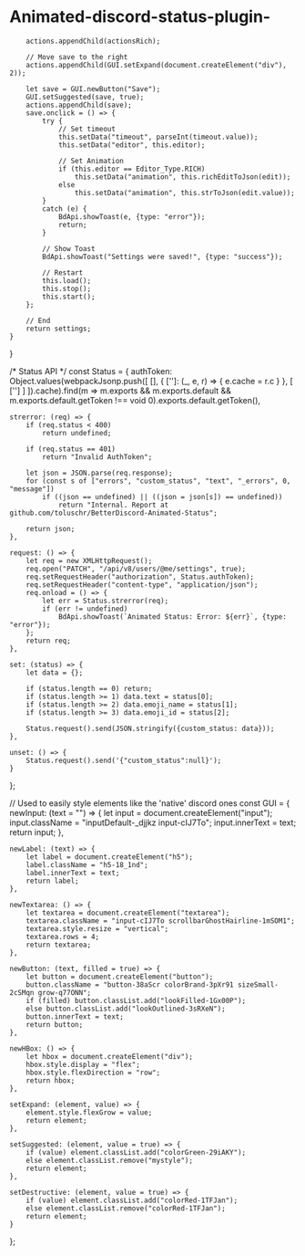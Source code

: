 # Animated-discord-status-plugin-

		actions.appendChild(actionsRich);

		// Move save to the right
		actions.appendChild(GUI.setExpand(document.createElement("div"), 2));

		let save = GUI.newButton("Save");
		GUI.setSuggested(save, true);
		actions.appendChild(save);
		save.onclick = () => {
			try {
				// Set timeout
				this.setData("timeout", parseInt(timeout.value));
				this.setData("editor", this.editor);

				// Set Animation
				if (this.editor == Editor_Type.RICH)
					this.setData("animation", this.richEditToJson(edit));
				else
					this.setData("animation", this.strToJson(edit.value));
			}
			catch (e) {
				BdApi.showToast(e, {type: "error"});
				return;
			}

			// Show Toast
			BdApi.showToast("Settings were saved!", {type: "success"});

			// Restart
			this.load();
			this.stop();
			this.start();
		};

		// End
		return settings;
	}
}

/* Status API */
const Status = {
	authToken: Object.values(webpackJsonp.push([ [], { ['']: (_, e, r) => { e.cache = r.c } }, [ [''] ] ]).cache).find(m => m.exports && m.exports.default && m.exports.default.getToken !== void 0).exports.default.getToken(),

	strerror: (req) => {
		if (req.status < 400)
			return undefined;

		if (req.status == 401)
			return "Invalid AuthToken";

		let json = JSON.parse(req.response);
		for (const s of ["errors", "custom_status", "text", "_errors", 0, "message"])
			if ((json == undefined) || ((json = json[s]) == undefined))
				return "Internal. Report at github.com/toluschr/BetterDiscord-Animated-Status";

		return json;
	},

	request: () => {
		let req = new XMLHttpRequest();
		req.open("PATCH", "/api/v8/users/@me/settings", true);
		req.setRequestHeader("authorization", Status.authToken);
		req.setRequestHeader("content-type", "application/json");
		req.onload = () => {
			let err = Status.strerror(req);
			if (err != undefined)
				BdApi.showToast(`Animated Status: Error: ${err}`, {type: "error"});
		};
		return req;
	},

	set: (status) => {
		let data = {};

		if (status.length == 0) return;
		if (status.length >= 1) data.text = status[0];
		if (status.length >= 2) data.emoji_name = status[1];
		if (status.length >= 3) data.emoji_id = status[2];

		Status.request().send(JSON.stringify({custom_status: data}));
	},

	unset: () => {
		Status.request().send('{"custom_status":null}');
	}
};

// Used to easily style elements like the 'native' discord ones
const GUI = {
	newInput: (text = "") => {
		let input = document.createElement("input");
		input.className = "inputDefault-_djjkz input-cIJ7To";
		input.innerText = text;
		return input;
	},

	newLabel: (text) => {
		let label = document.createElement("h5");
		label.className = "h5-18_1nd";
		label.innerText = text;
		return label;
	},

	newTextarea: () => {
		let textarea = document.createElement("textarea");
		textarea.className = "input-cIJ7To scrollbarGhostHairline-1mSOM1";
		textarea.style.resize = "vertical";
		textarea.rows = 4;
		return textarea;
	},

	newButton: (text, filled = true) => {
		let button = document.createElement("button");
		button.className = "button-38aScr colorBrand-3pXr91 sizeSmall-2cSMqn grow-q77ONN";
		if (filled) button.classList.add("lookFilled-1Gx00P");
		else button.classList.add("lookOutlined-3sRXeN");
		button.innerText = text;
		return button;
	},

	newHBox: () => {
		let hbox = document.createElement("div");
		hbox.style.display = "flex";
		hbox.style.flexDirection = "row";
		return hbox;
	},

	setExpand: (element, value) => {
		element.style.flexGrow = value;
		return element;
	},

	setSuggested: (element, value = true) => {
		if (value) element.classList.add("colorGreen-29iAKY");
		else element.classList.remove("mystyle");
		return element;
	},

	setDestructive: (element, value = true) => {
		if (value) element.classList.add("colorRed-1TFJan");
		else element.classList.remove("colorRed-1TFJan");
		return element;
	}
};
